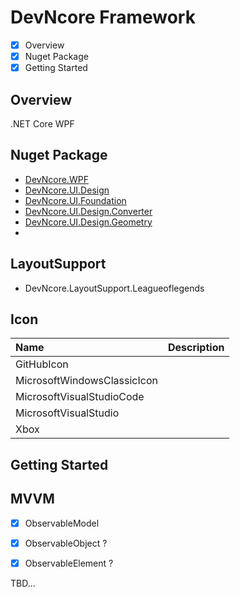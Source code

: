 # DevNcore Framework
- [x] Overview
- [x] Nuget Package
- [x] Getting Started

## Overview
.NET Core WPF  

## Nuget Package
- [DevNcore.WPF](https://github.com)
- [DevNcore.UI.Design](https://github.com)
- [DevNcore.UI.Foundation](https://github.com)
- [DevNcore.UI.Design.Converter](https://github.com)
- [DevNcore.UI.Design.Geometry](https://github.com)
- 

## LayoutSupport
- DevNcore.LayoutSupport.Leagueoflegends

## Icon

| Name | Description |
|:----|:-------------|
| GitHubIcon | |
| MicrosoftWindowsClassicIcon |   |
| MicrosoftVisualStudioCode   |   |
| MicrosoftVisualStudio   |   |
| Xbox |  |
## Getting Started

## MVVM
- [x] ObservableModel
- [x] ObservableObject ?
- [x] ObservableElement ?


TBD...
